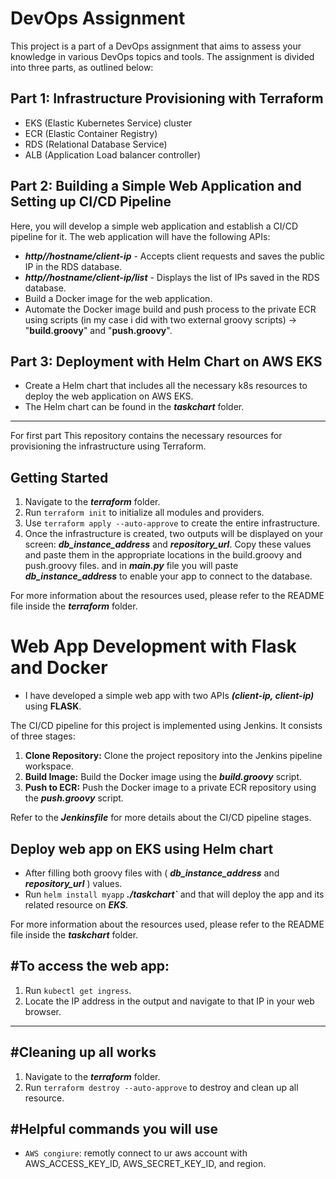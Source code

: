 # DevOps Assignment

This project is a part of a DevOps assignment that aims to assess your knowledge in various DevOps topics and tools. The assignment is divided into three parts, as outlined below:

## Part 1: Infrastructure Provisioning with Terraform
- EKS (Elastic Kubernetes Service) cluster
- ECR (Elastic Container Registry)
- RDS (Relational Database Service)
- ALB (Application Load balancer controller) 

## Part 2: Building a Simple Web Application and Setting up CI/CD Pipeline

Here, you will develop a simple web application and establish a CI/CD pipeline for it. The web application will have the following APIs:

- ***http//hostname/client-ip*** - Accepts client requests and saves the public IP in the RDS database.
- ***http//hostname/client-ip/list*** - Displays the list of IPs saved in the RDS database.
- Build a Docker image for the web application.
- Automate the Docker image build and push process to the private ECR using scripts (in my case i did with two external groovy scripts) 
		-> "__build.groovy__" and "__push.groovy__".
  
## Part 3: Deployment with Helm Chart on __AWS EKS__
   - Create a Helm chart that includes all the necessary k8s resources to deploy the web application on AWS EKS.
   - The Helm chart can be found in the ***taskchart*** folder.

-----------------------------------------------------------------------------------------------------------------------


For first part This repository contains the necessary resources for provisioning the infrastructure using Terraform. 

## Getting Started

1. Navigate to the ***terraform*** folder.
2. Run `terraform init` to initialize all modules and providers.
3. Use `terraform apply --auto-approve` to create the entire infrastructure.
4. Once the infrastructure is created, two outputs will be displayed on your screen: ***db_instance_address*** and ***repository_url***.
 Copy these values and paste them in the appropriate locations in the build.groovy and push.groovy files.
 and in ***main.py*** file you will paste ***db_instance_address*** to enable your app to connect to the database.

For more information about the resources used, please refer to the README file inside the ***terraform*** folder.



# Web App Development with Flask and Docker

- I have developed a simple web app with two APIs ***(client-ip, client-ip)*** using __FLASK__.

The CI/CD pipeline for this project is implemented using Jenkins. It consists of three stages:

1. **Clone Repository:** Clone the project repository into the Jenkins pipeline workspace.
2. **Build Image:** Build the Docker image using the ***build.groovy*** script.
3. **Push to ECR:** Push the Docker image to a private ECR repository using the ***push.groovy*** script.

Refer to the ***Jenkinsfile*** for more details about the CI/CD pipeline stages.



## Deploy web app on EKS using Helm chart 
- After filling both groovy files with ( ***db_instance_address*** and ***repository_url*** ) values.
- Run `helm install myapp` ***./taskchart`*** and that will deploy the app and its related resource on ***EKS***.

For more information about the resources used, please refer to the README file inside the ***taskchart*** folder.


#To access the web app: 
------------------------
1. Run `kubectl get ingress`.
2. Locate the IP address in the output and navigate to that IP in your web browser.

-----------------------------------------------------------------------------------------------------------


#Cleaning up all works
---------------------

1. Navigate to the ***terraform*** folder.
2. Run `terraform destroy --auto-approve` to destroy and clean up all resource.

#Helpful commands you will use 
-------------------------------
- `AWS congiure`: remotly connect to ur aws account with AWS_ACCESS_KEY_ID, AWS_SECRET_KEY_ID, and region.


	



